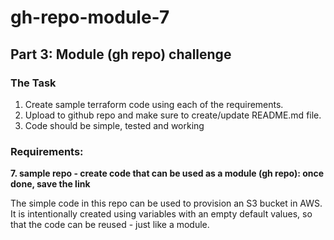 # gh-repo-module-7
## Part 3: Module (gh repo) challenge

### The Task

1. Create sample terraform code using each of the requirements.
2. Upload to github repo and make sure to create/update README.md file.
3. Code should be simple, tested and working

### Requirements: 

**7. sample repo - create code that can be used as а module (gh repo): once done, save the link**


The simple code in this repo can be used to provision an S3 bucket in AWS. It is intentionally created using variables with an empty default values, so that the code can be reused - just like a module.
